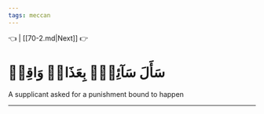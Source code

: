 ```yaml
---
tags: meccan
---
```


👈  | [[70-2.md|Next]] 👉

# سَأَلَ سَآئِلُۢ بِعَذَابٖ وَاقِعٖ

A supplicant asked for a punishment bound to happen

---

